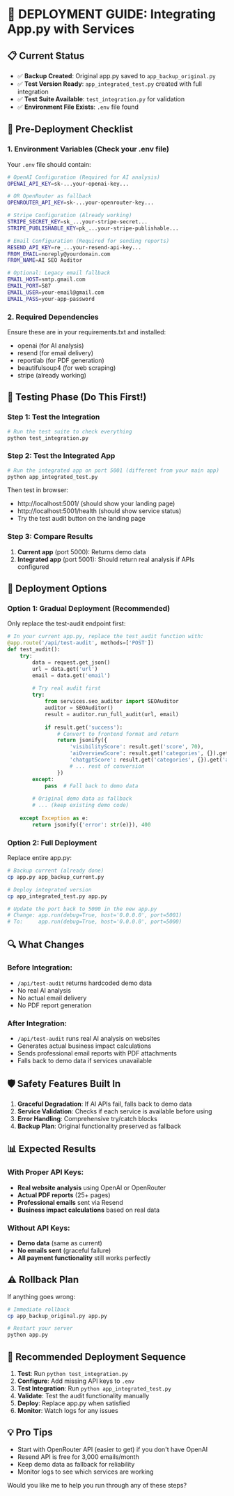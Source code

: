 # 🚀 DEPLOYMENT GUIDE: Integrating App.py with Services

## 📋 **Current Status**
- ✅ **Backup Created**: Original app.py saved to `app_backup_original.py`
- ✅ **Test Version Ready**: `app_integrated_test.py` created with full integration
- ✅ **Test Suite Available**: `test_integration.py` for validation
- ✅ **Environment File Exists**: `.env` file found

## 🔧 **Pre-Deployment Checklist**

### 1. Environment Variables (Check your .env file)
Your `.env` file should contain:

```bash
# OpenAI Configuration (Required for AI analysis)
OPENAI_API_KEY=sk-...your-openai-key...

# OR OpenRouter as fallback
OPENROUTER_API_KEY=sk-...your-openrouter-key...

# Stripe Configuration (Already working)
STRIPE_SECRET_KEY=sk_...your-stripe-secret...
STRIPE_PUBLISHABLE_KEY=pk_...your-stripe-publishable...

# Email Configuration (Required for sending reports)
RESEND_API_KEY=re_...your-resend-api-key...
FROM_EMAIL=noreply@yourdomain.com
FROM_NAME=AI SEO Auditor

# Optional: Legacy email fallback
EMAIL_HOST=smtp.gmail.com
EMAIL_PORT=587
EMAIL_USER=your-email@gmail.com
EMAIL_PASS=your-app-password
```

### 2. Required Dependencies
Ensure these are in your requirements.txt and installed:
- openai (for AI analysis)
- resend (for email delivery)
- reportlab (for PDF generation)
- beautifulsoup4 (for web scraping)
- stripe (already working)

## 🧪 **Testing Phase (Do This First!)**

### Step 1: Test the Integration
```bash
# Run the test suite to check everything
python test_integration.py
```

### Step 2: Test the Integrated App
```bash
# Run the integrated app on port 5001 (different from your main app)
python app_integrated_test.py
```

Then test in browser:
- http://localhost:5001/ (should show your landing page)
- http://localhost:5001/health (should show service status)
- Try the test audit button on the landing page

### Step 3: Compare Results
1. **Current app** (port 5000): Returns demo data
2. **Integrated app** (port 5001): Should return real analysis if APIs configured

## 🚀 **Deployment Options**

### Option 1: Gradual Deployment (Recommended)
Only replace the test-audit endpoint first:

```python
# In your current app.py, replace the test_audit function with:
@app.route('/api/test-audit', methods=['POST'])
def test_audit():
    try:
        data = request.get_json()
        url = data.get('url')
        email = data.get('email')
        
        # Try real audit first
        try:
            from services.seo_auditor import SEOAuditor
            auditor = SEOAuditor()
            result = auditor.run_full_audit(url, email)
            
            if result.get('success'):
                # Convert to frontend format and return
                return jsonify({
                    'visibilityScore': result.get('score', 70),
                    'aiOverviewScore': result.get('categories', {}).get('ai_readiness', 45),
                    'chatgptScore': result.get('categories', {}).get('ai_readiness', 0),
                    # ... rest of conversion
                })
        except:
            pass  # Fall back to demo data
        
        # Original demo data as fallback
        # ... (keep existing demo code)
        
    except Exception as e:
        return jsonify({'error': str(e)}), 400
```

### Option 2: Full Deployment
Replace entire app.py:

```bash
# Backup current (already done)
cp app.py app_backup_current.py

# Deploy integrated version
cp app_integrated_test.py app.py

# Update the port back to 5000 in the new app.py
# Change: app.run(debug=True, host='0.0.0.0', port=5001)
# To:     app.run(debug=True, host='0.0.0.0', port=5000)
```

## 🔍 **What Changes**

### Before Integration:
- `/api/test-audit` returns hardcoded demo data
- No real AI analysis
- No actual email delivery
- No PDF report generation

### After Integration:
- `/api/test-audit` runs real AI analysis on websites
- Generates actual business impact calculations
- Sends professional email reports with PDF attachments
- Falls back to demo data if services unavailable

## 🛡️ **Safety Features Built In**

1. **Graceful Degradation**: If AI APIs fail, falls back to demo data
2. **Service Validation**: Checks if each service is available before using
3. **Error Handling**: Comprehensive try/catch blocks
4. **Backup Plan**: Original functionality preserved as fallback

## 📊 **Expected Results**

### With Proper API Keys:
- **Real website analysis** using OpenAI or OpenRouter
- **Actual PDF reports** (25+ pages)
- **Professional emails** sent via Resend
- **Business impact calculations** based on real data

### Without API Keys:
- **Demo data** (same as current)
- **No emails sent** (graceful failure)
- **All payment functionality** still works perfectly

## ⚠️ **Rollback Plan**

If anything goes wrong:

```bash
# Immediate rollback
cp app_backup_original.py app.py

# Restart your server
python app.py
```

## 🎯 **Recommended Deployment Sequence**

1. **Test**: Run `python test_integration.py`
2. **Configure**: Add missing API keys to `.env`
3. **Test Integration**: Run `python app_integrated_test.py`
4. **Validate**: Test the audit functionality manually
5. **Deploy**: Replace app.py when satisfied
6. **Monitor**: Watch logs for any issues

## 💡 **Pro Tips**

- Start with OpenRouter API (easier to get) if you don't have OpenAI
- Resend API is free for 3,000 emails/month
- Keep demo data as fallback for reliability
- Monitor logs to see which services are working

Would you like me to help you run through any of these steps?
